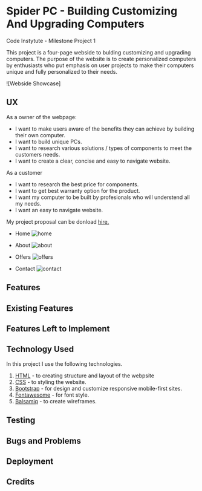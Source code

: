 # Spider PC - Building Customizing And Upgrading Computers

Code Instytute - Milestone Project 1

This project is a four-page webside to bulding customizing and upgrading computers. The purpose of the website is to create personalized computers by enthusiasts who put emphasis on user projects to make their computers unique and fully personalized to their needs.

![Webside Showcase]

## UX

As a owner of the webpage:

+ I want to make users aware of the benefits they can achieve by building their own computer.
+ I want to build unique PCs.
+ I want to research various solutions / types of components to meet the customers needs.
+ I want to create a clear, concise and easy to navigate website.

As a customer

+ I want to research the best price for components.
+ I want to get best warranty option for the product.
+ I want my computer to be built by profesionals who will understend all my needs.
+ I want an easy to navigate website.

My project proposal can be donload [hire.](https://c86735f1-c044-4081-b870-fcb94f6ff86b.ws-eu01.gitpod.io/files/download/?id=36988fa9-edcb-4057-907c-d1fdc3ab5572)

+ Home
![home](https://c86735f1-c044-4081-b870-fcb94f6ff86b.ws-eu01.gitpod.io/mini-browser/workspace/MS1/readme%20file/wireframe/Home%20resized.png)

+ About
![about](https://c86735f1-c044-4081-b870-fcb94f6ff86b.ws-eu01.gitpod.io/mini-browser/workspace/MS1/readme%20file/wireframe/About%20resized.png)

+ Offers
![offers](https://c86735f1-c044-4081-b870-fcb94f6ff86b.ws-eu01.gitpod.io/mini-browser/workspace/MS1/readme%20file/wireframe/Offers%20resized.png)

+ Contact
![contact](https://c86735f1-c044-4081-b870-fcb94f6ff86b.ws-eu01.gitpod.io/mini-browser/workspace/MS1/readme%20file/wireframe/Contact%20resized.png)

## Features

## Existing Features

## Features Left to Implement

## Technology Used

In this project I use the following technologies.

1. [HTML](https://en.wikipedia.org/wiki/HTML) - to creating structure and layout of the webpsite
1. [CSS](https://en.wikipedia.org/wiki/CSS) - to styling the website.
1. [Bootstrap](https://getbootstrap.com/) - for design and customize responsive mobile-first sites.
1. [Fontawesome](https://fontawesome.com/start) - for font style.
1. [Balsamiq](https://balsamiq.com/wireframes/) - to create wireframes.

## Testing

## Bugs and Problems

## Deployment

## Credits